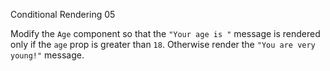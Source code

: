 Conditional Rendering 05

Modify the `Age` component so that the `"Your age is "` message is rendered only if the `age` prop is greater than `18`. Otherwise render the `"You are very young!"` message.
